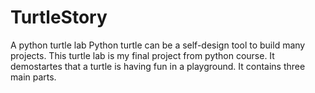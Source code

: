 # TurtleStory
A python turtle lab
Python turtle can be a self-design tool to build many projects.
This turtle lab is my final project from python course.
It demostartes that a turtle is having fun in a playground. 
It contains three main parts.
